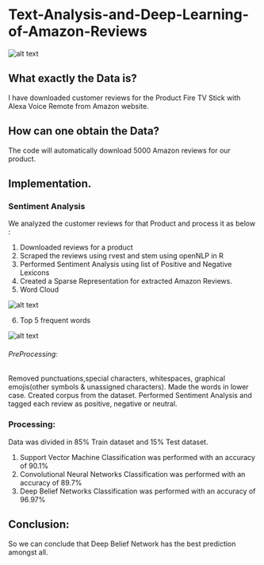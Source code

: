 # Text-Analysis-and-Deep-Learning-of-Amazon-Reviews

![alt text](https://github.com/swarupmishal/Text-Mining-of-Amazon-Reviews/blob/master/Extras/data-mining-859x312.jpg)

## What exactly the Data is?
I have downloaded customer reviews for the Product Fire TV Stick with Alexa Voice Remote from Amazon website.


## How can one obtain the Data?
The code will automatically download 5000 Amazon reviews for our product.


## Implementation.
### Sentiment Analysis
We analyzed the customer reviews for that Product and process it as below :
1. Downloaded reviews for a product
2. Scraped the reviews using rvest and stem using openNLP in R
3. Performed Sentiment Analysis using list of Positive and Negative Lexicons
4. Created a Sparse Representation for extracted Amazon Reviews.
5. Word Cloud  

![alt text](https://github.com/swarupmishal/Text-Mining-of-Amazon-Reviews/blob/master/Extras/Capture.PNG)

6. Top 5 frequent words

![alt text](https://github.com/swarupmishal/Text-Mining-of-Amazon-Reviews/blob/master/Extras/Capture1.PNG)

###### PreProcessing:
Removed punctuations,special characters, whitespaces,  graphical emojis(other symbols & unassigned characters). Made the words in lower case. Created corpus from the dataset. Performed Sentiment Analysis and tagged each review as positive, negative or neutral.

### Processing:
Data was divided in 85% Train dataset and 15% Test dataset.
1. Support Vector Machine Classification was performed with an accuracy of 90.1%
2. Convolutional Neural Networks Classification was performed with an accuracy of 89.7%
3. Deep Belief Networks Classification was performed with an accuracy of 96.97%


## Conclusion:
So we can conclude that Deep Belief Network has the best prediction amongst all.
